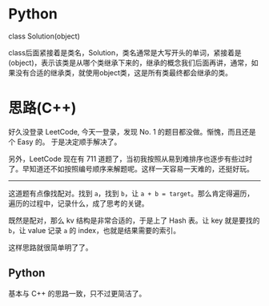 # Python
class Solution(object) 

class后面紧接着是类名，Solution，类名通常是大写开头的单词，紧接着是(object)，表示该类是从哪个类继承下来的，继承的概念我们后面再讲，通常，如果没有合适的继承类，就使用object类，这是所有类最终都会继承的类。

# 思路(C++)

好久没登录 LeetCode, 今天一登录，发现 No. 1 的题目都没做。惭愧，而且还是个 Easy 的。
于是决定顺手解决了。

另外，LeetCode 现在有 711 道题了，当初我按照从易到难排序也逐步有些过时了。早知道还不如按照编号顺序来解题呢。这样一天容易一天难的，还挺好玩。

----

这道题有点像找配对。找到 `a`，找到 `b`，让 `a + b = target`。那么肯定得遍历，遍历的过程中，记录什么，成了思考的关键。

既然是配对，那么 kv 结构是非常合适的，于是上了 Hash 表。让 key 就是要找的 `b`，让 value 记录 `a` 的 index，也就是结果需要的索引。

这样思路就很简单明了了。

## Python

基本与 C++ 的思路一致，只不过更简洁了。
